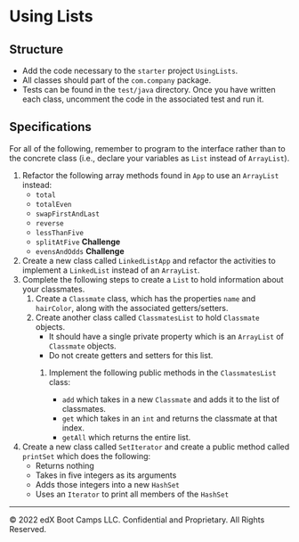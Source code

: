 # Using Lists

## Structure

- Add the code necessary to the `starter` project `UsingLists`.
- All classes should part of the `com.company` package.
- Tests can be found in the `test/java` directory. Once you have written each class, uncomment the code in the associated test and run it.

## Specifications

For all of the following, remember to program to the interface rather than to the concrete class (i.e., declare your variables as `List` instead of `ArrayList`).

1. Refactor the following array methods found in `App` to use an `ArrayList` instead: 
    - `total`
    - `totalEven`
    - `swapFirstAndLast`
    - `reverse`
    - `lessThanFive`
    - `splitAtFive` **Challenge**
    - `evensAndOdds` **Challenge**
2. Create a new class called `LinkedListApp` and refactor the activities to implement a `LinkedList` instead of an `ArrayList`.
3. Complete the following steps to create a `List` to hold information about your classmates.
    1. Create a `Classmate` class, which has the properties `name` and `hairColor`, along with the associated getters/setters.
    2. Create another class called `ClassmatesList` to hold `Classmate` objects.
    	- It should have a single private property which is an `ArrayList` of `Classmate` objects.
    	- Do not create getters and setters for this list.
      	1. Implement the following public methods in the `ClassmatesList` class:

      		- `add` which takes in a new `Classmate` and adds it to the list of classmates.
      		- `get` which takes in an `int` and returns the classmate at that index.
      		- `getAll` which returns the entire list.
4. Create a new class called `SetIterator` and create a public method called `printSet` which does the following:
	- Returns nothing
	- Takes in five integers as its arguments
	- Adds those integers into a new `HashSet`
	- Uses an `Iterator` to print all members of the `HashSet`

---

© 2022 edX Boot Camps LLC. Confidential and Proprietary. All Rights Reserved.
